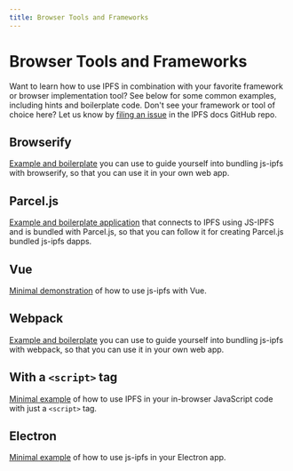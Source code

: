 ```yaml
---
title: Browser Tools and Frameworks
---
```


# Browser Tools and Frameworks

Want to learn how to use IPFS in combination with your favorite framework or browser implementation tool? See below for some common examples, including hints and boilerplate code. Don't see your framework or tool of choice here? Let us know by [filing an issue](https://github.com/ipfs/docs/issues/new?assignees=&labels=OKR+3%3A+Content+Improvement%2C+docs-ipfs&template=content-request.md&title=%5BCONTENT+REQUEST%5D+%20Browser%20Implementation%20Tools%20and%20Frameworks) in the IPFS docs GitHub repo.

## Browserify

[Example and boilerplate](https://github.com/ipfs/js-ipfs/blob/master/examples/browser-browserify) you can use to guide yourself into bundling js-ipfs with browserify, so that you can use it in your own web app.

## Parcel.js

[Example and boilerplate application](https://github.com/ipfs/js-ipfs/blob/master/examples/browser-parceljs) that connects to IPFS using JS-IPFS and is bundled with Parcel.js, so that you can follow it for creating Parcel.js bundled js-ipfs dapps.

## Vue

[Minimal demonstration](https://github.com/ipfs/js-ipfs/blob/master/examples/browser-vue) of how to use js-ipfs with Vue.

## Webpack

[Example and boilerplate](https://github.com/ipfs/js-ipfs/blob/master/examples/browser-webpack) you can use to guide yourself into bundling js-ipfs with webpack, so that you can use it in your own web app.

## With a `<script>` tag

[Minimal example](https://github.com/ipfs/js-ipfs/blob/master/examples/browser-script-tag) of how to use IPFS in your in-browser JavaScript code with just a `<script>` tag.

## Electron

[Minimal example](https://github.com/ipfs/js-ipfs/blob/master/examples/run-in-electron) of how to use js-ipfs in your Electron app.

<LegacyCallout />
